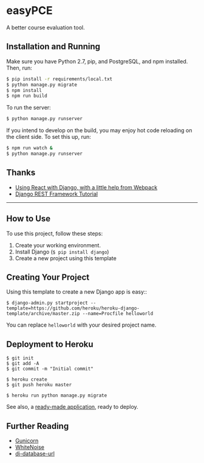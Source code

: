 # easyPCE

A better course evaluation tool.

## Installation and Running

Make sure you have Python 2.7, pip, and PostgreSQL, and npm installed. Then, run:

```sh
$ pip install -r requirements/local.txt
$ python manage.py migrate
$ npm install
$ npm run build
```

To run the server:

```sh
$ python manage.py runserver
```

If you intend to develop on the build, you may enjoy hot code reloading on the
client side. To set this up, run:


```sh
$ npm run watch &
$ python manage.py runserver
```

## Thanks

- [Using React with Django, with a little help from Webpack](https://geezhawk.github.io/using-react-with-django-rest-framework)
- [Django REST Framework Tutorial](http://www.django-rest-framework.org/tutorial/1-serialization/)

---

## How to Use

To use this project, follow these steps:

1. Create your working environment.
2. Install Django (`$ pip install django`)
3. Create a new project using this template

## Creating Your Project

Using this template to create a new Django app is easy::

    $ django-admin.py startproject --template=https://github.com/heroku/heroku-django-template/archive/master.zip --name=Procfile helloworld

You can replace ``helloworld`` with your desired project name.

## Deployment to Heroku

    $ git init
    $ git add -A
    $ git commit -m "Initial commit"

    $ heroku create
    $ git push heroku master

    $ heroku run python manage.py migrate

See also, a [ready-made application](https://github.com/heroku/python-getting-started), ready to deploy.

## Further Reading

- [Gunicorn](https://warehouse.python.org/project/gunicorn/)
- [WhiteNoise](https://warehouse.python.org/project/whitenoise/)
- [dj-database-url](https://warehouse.python.org/project/dj-database-url/)

